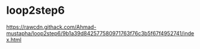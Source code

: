 # loop2step6
https://rawcdn.githack.com/Ahmad-mustapha/loop2step6/9b1a39d842577580971763f76c3b5f67f4952741/index.html
